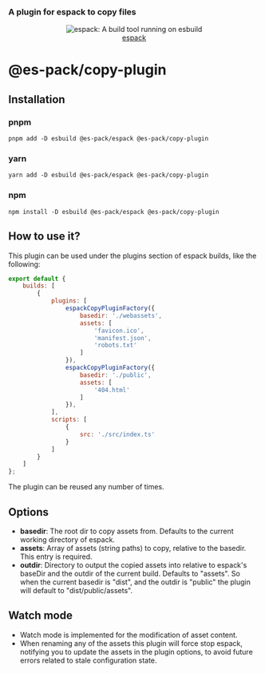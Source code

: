 ### A plugin for espack to copy files

<p align="center">
  <img src="https://user-images.githubusercontent.com/38193720/116794320-7b15ab00-aacc-11eb-8b4f-71aafd37b5eb.png" 
    alt="espack: A build tool running on esbuild">
  <br>
  <a href="https://github.com/Csszabi98/es-pack/tree/main/apps/espack">espack</a>
</p>

# @es-pack/copy-plugin

## Installation

### pnpm
`pnpm add -D esbuild @es-pack/espack @es-pack/copy-plugin`
### yarn
`yarn add -D esbuild @es-pack/espack @es-pack/copy-plugin`
### npm
`npm install -D esbuild @es-pack/espack @es-pack/copy-plugin`

## How to use it?
This plugin can be used under the plugins section of espack builds, like the following:

```javascript
export default {
    builds: [
        {
            plugins: [
                espackCopyPluginFactory({
                    basedir: './webassets',
                    assets: [
                        'favicon.ico',
                        'manifest.json',
                        'robots.txt'
                    ]
                }),
                espackCopyPluginFactory({
                    basedir: './public',
                    assets: [
                        '404.html'
                    ]
                }),
            ],
            scripts: [
                {
                    src: './src/index.ts'
                }
            ]
        }
    ]
};
```
The plugin can be reused any number of times.

## Options

- **basedir**: The root dir to copy assets from. Defaults to the current working directory of espack.
- **assets**: Array of assets (string paths) to copy, relative to the basedir. This entry is required.
- **outdir**: Directory to output the copied assets into relative to espack's baseDir and the outdir of 
the current build. Defaults to "assets". So when the current basedir is "dist", and the outdir is "public"
the plugin will default to "dist/public/assets".

## Watch mode

- Watch mode is implemented for the modification of asset content.
- When renaming any of the assets this plugin will force stop espack, notifying you to update
the assets in the plugin options, to avoid future errors related to stale configuration state.
